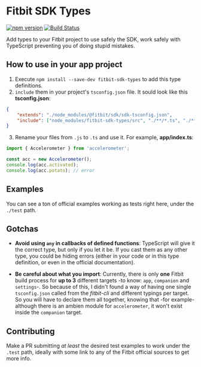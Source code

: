 # Fitbit SDK Types

[![npm version](https://badge.fury.io/js/fitbit-sdk-types.svg)](https://badge.fury.io/js/fitbit-sdk-types)
[![Build Status](https://travis-ci.org/SergioMorchon/scroll-based-carousel.svg?branch=master)](https://travis-ci.org/SergioMorchon/scroll-based-carousel)

Add types to your Fitbit project to use safely the SDK, work safely with TypeScript preventing you of doing stupid mistakes.

## How to use in your app project

1. Execute `npm install --save-dev fitbit-sdk-types` to add this type definitions.
2. `include` them in your project's `tsconfig.json` file. It sould look like this **tsconfig.json**:

```json
{
	"extends": "./node_modules/@fitbit/sdk/sdk-tsconfig.json",
	"include": ["node_modules/fitbit-sdk-types/src", "./**/*.ts", "./**/*.tsx"]
}
```

3. Rename your files from `.js` to `.ts` and use it. For example, **app/index.ts**:

```typescript
import { Accelerometer } from 'accelerometer';

const acc = new Accelerometer();
console.log(acc.activated);
console.log(acc.potato); // error
```

## Examples

You can see a ton of official examples working as tests right here, under the `./test` path.

## Gotchas

- **Avoid using `any` in callbacks of defined functions**:
  TypeScript will give it the correct type, but only if you let it be. If you cast them as any other type, you could be hiding errors (either in your code or in this type definition, or even in the official documentation).

- **Be careful about what you import**:
  Currently, there is only **one** Fitbit build process for **up to 3** different targets -to know: `app`, `companion` and `settings`-.
  So because of this, I didn't found a way of having one single `tsconfig.json` called from the _fitbit-cli_ and different typings per target. So you will have to declare them all together, knowing that -for example- although there is an ambien module for `accelerometer`, it won't exist inside the `companion` target.

## Contributing

Make a PR submitting _at least_ the desired test examples to work under the `.test` path, ideally with some link to any of the Fitbit official sources to get more info.
